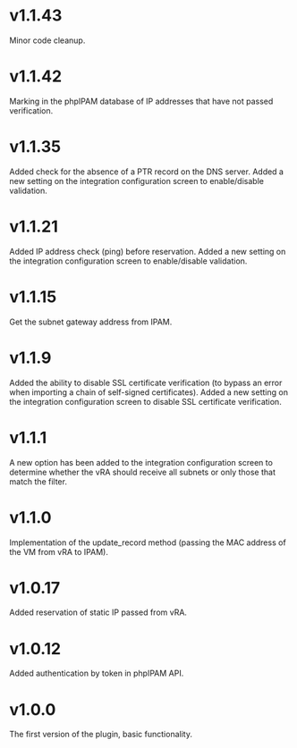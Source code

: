 # v1.1.43
Minor code cleanup.

# v1.1.42
Marking in the phpIPAM database of IP addresses that have not passed verification.

# v1.1.35
Added check for the absence of a PTR record on the DNS server. Added a new setting on the integration configuration screen to enable/disable validation.

# v1.1.21
Added IP address check (ping) before reservation. Added a new setting on the integration configuration screen to enable/disable validation.

# v1.1.15
Get the subnet gateway address from IPAM.

# v1.1.9
Added the ability to disable SSL certificate verification (to bypass an error when importing a chain of self-signed certificates). Added a new setting on the integration configuration screen to disable SSL certificate verification.

# v1.1.1
A new option has been added to the integration configuration screen to determine whether the vRA should receive all subnets or only those that match the filter.

# v1.1.0
Implementation of the update_record method (passing the MAC address of the VM from vRA to IPAM).

# v1.0.17
Added reservation of static IP passed from vRA.

# v1.0.12
Added authentication by token in phpIPAM API.

# v1.0.0
The first version of the plugin, basic functionality.

